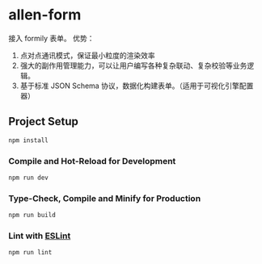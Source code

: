 # allen-form

接入 formily 表单。
优势：

1. 点对点通讯模式，保证最小粒度的渲染效率
2. 强大的副作用管理能力，可以让用户编写各种复杂联动、复杂校验等业务逻辑。
3. 基于标准 JSON Schema 协议，数据化构建表单。（适用于可视化引擎配置器）

## Project Setup

```sh
npm install
```

### Compile and Hot-Reload for Development

```sh
npm run dev
```

### Type-Check, Compile and Minify for Production

```sh
npm run build
```

### Lint with [ESLint](https://eslint.org/)

```sh
npm run lint
```
